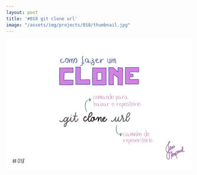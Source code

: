 ```yaml
---
layout: post
title: '#018 git clone url'
image: "/assets/img/projects/018/thumbnail.jpg"
---
```


<img alt="O comando git clone url serve para baixar o projeto pra sua máquina, url é o caminho do projeto na cloud." src="/assets/img/projects/018/full.jpg">